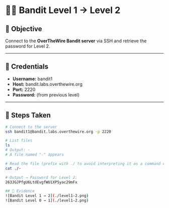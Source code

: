 # 🏴‍☠️ Bandit Level 1 → Level 2

## 🎯 Objective
Connect to the **OverTheWire Bandit server** via SSH and retrieve the password for Level 2.

---

## 🔑 Credentials
- **Username:** bandit1  
- **Host:** bandit.labs.overthewire.org  
- **Port:** 2220  
- **Password:** (from previous level)

---

## 🔧 Steps Taken
```bash
# Connect to the server
ssh bandit1@bandit.labs.overthewire.org -p 2220

# List files
ls
# Output: -
# A file named "-" appears

# Read the file (prefix with ./ to avoid interpreting it as a command option)
cat ./-

# Output → Password for Level 2:
263JGJPfgU6LtdEvgfWU1XP5yac29mFx

## 📸 Evidence
![Bandit Level 1 → 2](./level1-2.png)
![Bandit Level 0 → 1](./level1-2.png)

